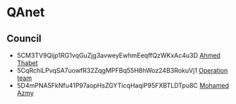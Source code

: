 # QAnet

## Council

- 5CM3TV9Qijp1RG1vqGuZjg3avweyEwhmEeqffQzWKxAc4u3D
  [Ahmed Thabet](../../../team/ahmed_thabet.md)
- 5CqRchiLPvqSA7uowfR32ZqgMPFBq55H8hWoz24B3RokuVj1
  [Operation team](../../../team/samir_hosny.md)
- 5D4mPNA5FkNfu41P97aopHsZGYTicqHaqiP95FXBTLDTpu8C
  [Mohamed Azmy]((../../../team/azmy.md))

